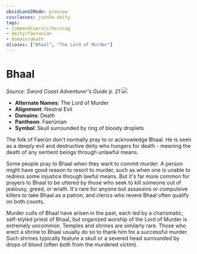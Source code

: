 ```yaml
---
obsidianUIMode: preview
cssclasses: json5e-deity
tags:
- compendium/src/5e/scag
- deity/faerunian
- domain/death
aliases: ["Bhaal", "The Lord of Murder"]
---
```

# Bhaal
*Source: Sword Coast Adventurer's Guide p. 21* 
![](/compendium/deities/img/scag-symbol-of-bhaal.webp#symbol)

- **Alternate Names**: The Lord of Murder
- **Alignment**: Neutral Evil
- **Domains**: Death
- **Pantheon**: Faerûnian
- **Symbol**: Skull surrounded by ring of bloody droplets

The folk of Faerûn don't normally pray to or acknowledge Bhaal. He is seen as a deeply evil and destructive deity who hungers for death - meaning the death of any sentient beings through unlawful means.

Some people pray to Bhaal when they want to commit murder. A person might have good reason to resort to murder, such as when one is unable to redress some injustice through lawful means. But it's far more common for prayers to Bhaal to be uttered by those who seek to kill someone out of jealousy, greed, or wrath. It's rare for anyone but assassins or compulsive killers to take Bhaal as a patron, and clerics who revere Bhaal often qualify on both counts.

Murder cults of Bhaal have arisen in the past, each led by a charismatic, self-styled priest of Bhaal, but organized worship of the Lord of Murder is extremely uncommon. Temples and shrines are similarly rare. Those who erect a shrine to Bhaal usually do so to thank him for a successful murder. Such shrines typically feature a skull or a severed head surrounded by drops of blood (often both from the murdered victim).